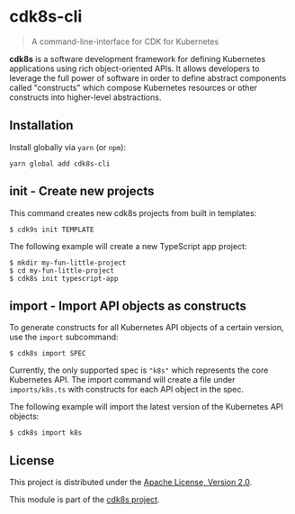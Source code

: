 # cdk8s-cli

> A command-line-interface for CDK for Kubernetes

**cdk8s** is a software development framework for defining Kubernetes
applications using rich object-oriented APIs. It allows developers to leverage
the full power of software in order to define abstract components called
"constructs" which compose Kubernetes resources or other constructs into
higher-level abstractions.

## Installation

Install globally via `yarn` (or `npm`):

```shell
yarn global add cdk8s-cli
```

## init - Create new projects

This command creates new cdk8s projects from built in templates:

```shell
$ cdk9s init TEMPLATE
```

The following example will create a new TypeScript app project:

```shell
$ mkdir my-fun-little-project
$ cd my-fun-little-project
$ cdk8s init typescript-app
```

## import - Import API objects as constructs

To generate constructs for all Kubernetes API objects of a certain version, use
the `import` subcommand:

```shell
$ cdk8s import SPEC
```

Currently, the only supported spec is `"k8s"` which represents the core
Kubernetes API. The import command will create a file under `imports/k8s.ts`
with constructs for each API object in the spec.

The following example will import the latest version of the Kubernetes API
objects:

```shell
$ cdk8s import k8s
```

## License

This project is distributed under the [Apache License, Version 2.0](./LICENSE).

This module is part of the [cdk8s project](https://github.com/awslabs/cdk8s).
